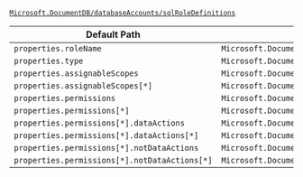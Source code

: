 [`Microsoft.DocumentDB/databaseAccounts/sqlRoleDefinitions`](https://docs.microsoft.com/en-us/azure/templates/microsoft.documentdb/databaseaccounts/sqlroledefinitions)

| Default Path | Alias |
|---|---|
| `properties.roleName` | `Microsoft.DocumentDB/databaseAccounts/sqlRoleDefinitions/roleName` |
| `properties.type` | `Microsoft.DocumentDB/databaseAccounts/sqlRoleDefinitions/type` |
| `properties.assignableScopes` | `Microsoft.DocumentDB/databaseAccounts/sqlRoleDefinitions/assignableScopes` |
| `properties.assignableScopes[*]` | `Microsoft.DocumentDB/databaseAccounts/sqlRoleDefinitions/assignableScopes[*]` |
| `properties.permissions` | `Microsoft.DocumentDB/databaseAccounts/sqlRoleDefinitions/permissions` |
| `properties.permissions[*]` | `Microsoft.DocumentDB/databaseAccounts/sqlRoleDefinitions/permissions[*]` |
| `properties.permissions[*].dataActions` | `Microsoft.DocumentDB/databaseAccounts/sqlRoleDefinitions/permissions[*].dataActions` |
| `properties.permissions[*].dataActions[*]` | `Microsoft.DocumentDB/databaseAccounts/sqlRoleDefinitions/permissions[*].dataActions[*]` |
| `properties.permissions[*].notDataActions` | `Microsoft.DocumentDB/databaseAccounts/sqlRoleDefinitions/permissions[*].notDataActions` |
| `properties.permissions[*].notDataActions[*]` | `Microsoft.DocumentDB/databaseAccounts/sqlRoleDefinitions/permissions[*].notDataActions[*]` |

